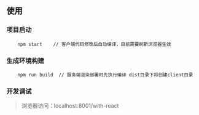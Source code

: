 ## 使用


### 项目启动
```
    npm start    // 客户端代码修改后自动编译，目前需要刷新浏览器生效
```

### 生成环境构建
```
    npm run build  // 服务端渲染部署时先执行编译 dist目录下将创建client目录
```

### 开发调试  
> 浏览器访问：localhost:8001/with-react


